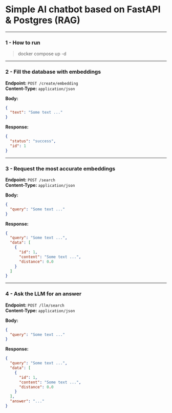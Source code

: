 # Simple AI chatbot based on FastAPI & Postgres (RAG)

***

### 1 - How to run

> docker compose up -d

***

### 2 - Fill the database with embeddings

**Endpoint:** `POST /create/embedding`  
**Content-Type:** `application/json`

**Body:**
```json
{
  "text": "Some text ..."
}
```
**Response:**
```json
{
  "status": "success",
  "id": 1
}
```

***

### 3 - Request the most accurate embeddings
**Endpoint:** `POST /search`  
**Content-Type:** `application/json`

**Body:**
```json
{
  "query": "Some text ..."
}
```
**Response:**
```json
{
  "query": "Some text ...",
  "data": [
    {
      "id": 1,
      "content": "Some text ...",
      "distance": 0.0
    }
  ]
}
```

***

### 4 - Ask the LLM for an answer
**Endpoint:** `POST /llm/search`  
**Content-Type:** `application/json`

**Body:**
```json
{
  "query": "Some text ..."
}
```
**Response:**
```json
{
  "query": "Some text ...",
  "data": [
    {
      "id": 1,
      "content": "Some text ...",
      "distance": 0.0
    }
  ],
  "answer": "..."
}
```
